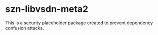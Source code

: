 # szn-libvsdn-meta2

This is a security placeholder package created to prevent dependency confusion attacks.